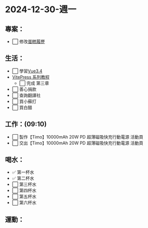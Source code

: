 # 2024-12-30-週一

## 專案：

- ⬜ 修改[蛋糕履歷](https://pda.104.com.tw/profile/edit?vno=750k8pcig)

## 生活：

- ⬜ 學習[Vue3.4](https://www.udemy.com/course/complete-vue-js-developer-zero-to-mastery-vuex/learn/lecture/24797808#overview)
- [VitePress 系列教程](https://www.bilibili.com/video/BV1Wu4y177bB?spm_id_from=333.788.player.switch&vd_source=09429cc2cd18c5979862bdb67049c5e2)
  - ⬜ 完成 第三章
- ⬜ 善心捐款
- ⬜ 查詢翻譯社
- ⬜ 買小蘇打
- ⬜ 買白醋

## 工作：(09:10)

- ⬜ 製作【Timo】10000mAh 20W PD 超薄磁吸快充行動電源 活動頁
- ⬜ 交出【Timo】10000mAh 20W PD 超薄磁吸快充行動電源 活動頁

## 喝水：

- ✅ 第一杯水
- ✅ 第二杯水
- ⬜ 第三杯水
- ⬜ 第四杯水
- ⬜ 第五杯水
- ⬜ 第六杯水

## 運動：
